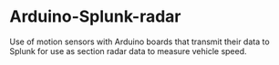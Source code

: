 # Arduino-Splunk-radar
Use of motion sensors with Arduino boards that transmit their data to Splunk for use as section radar data to measure vehicle speed.
